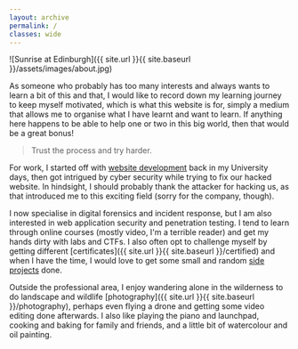 ```yaml
---
layout: archive
permalink: /
classes: wide
---
```


![Sunrise at Edinburgh]({{ site.url }}{{ site.baseurl }}/assets/images/about.jpg)

As someone who probably has too many interests and always wants to learn a bit of this and that, I would like to record down my learning journey to keep myself motivated, which is what this website is for, simply a medium that allows me to organise what I have learnt and want to learn. If anything here happens to be able to help one or two in this big world, then that would be a great bonus!

> Trust the process and try harder.

For work, I started off with [website development](https://hhyleung.github.io/demo) back in my University days, then got intrigued by cyber security while trying to fix our hacked website. In hindsight, I should probably thank the attacker for hacking us, as that introduced me to this exciting field (sorry for the company, though).

I now specialise in digital forensics and incident response, but I am also interested in web application security and penetration testing. I tend to learn through online courses (mostly video, I'm a terrible reader) and get my hands dirty with labs and CTFs. I also often opt to challenge myself by getting different [certificates]({{ site.url }}{{ site.baseurl }}/certified) and when I have the time, I would love to get some small and random [side projects](https://github.com/hhyleung) done.

Outside the professional area, I enjoy wandering alone in the wilderness to do landscape and wildlife [photography]({{ site.url }}{{ site.baseurl }}/photography), perhaps even flying a drone and getting some video editing done afterwards. I also like playing the piano and launchpad, cooking and baking for family and friends, and a little bit of watercolour and oil painting.